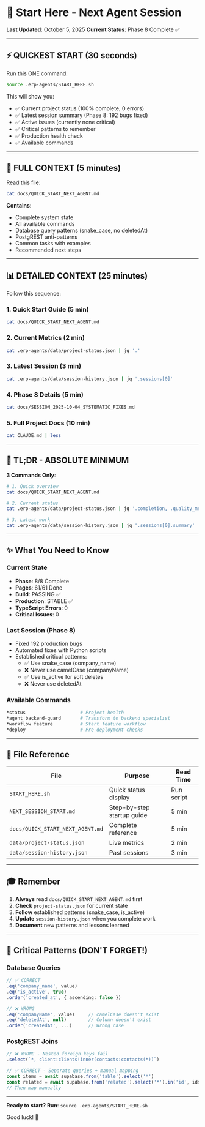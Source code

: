 # 🚀 Start Here - Next Agent Session

**Last Updated**: October 5, 2025
**Current Status**: Phase 8 Complete ✅

---

## ⚡ QUICKEST START (30 seconds)

Run this ONE command:
```bash
source .erp-agents/START_HERE.sh
```

This will show you:
- ✅ Current project status (100% complete, 0 errors)
- ✅ Latest session summary (Phase 8: 192 bugs fixed)
- ✅ Active issues (currently none critical)
- ✅ Critical patterns to remember
- ✅ Production health check
- ✅ Available commands

---

## 📖 FULL CONTEXT (5 minutes)

Read this file:
```bash
cat docs/QUICK_START_NEXT_AGENT.md
```

**Contains**:
- Complete system state
- All available commands
- Database query patterns (snake_case, no deletedAt)
- PostgREST anti-patterns
- Common tasks with examples
- Recommended next steps

---

## 📊 DETAILED CONTEXT (25 minutes)

Follow this sequence:

### 1. Quick Start Guide (5 min)
```bash
cat docs/QUICK_START_NEXT_AGENT.md
```

### 2. Current Metrics (2 min)
```bash
cat .erp-agents/data/project-status.json | jq '.'
```

### 3. Latest Session (3 min)
```bash
cat .erp-agents/data/session-history.json | jq '.sessions[0]'
```

### 4. Phase 8 Details (5 min)
```bash
cat docs/SESSION_2025-10-04_SYSTEMATIC_FIXES.md
```

### 5. Full Project Docs (10 min)
```bash
cat CLAUDE.md | less
```

---

## 🎯 TL;DR - ABSOLUTE MINIMUM

**3 Commands Only**:
```bash
# 1. Quick overview
cat docs/QUICK_START_NEXT_AGENT.md

# 2. Current status
cat .erp-agents/data/project-status.json | jq '.completion, .quality_metrics'

# 3. Latest work
cat .erp-agents/data/session-history.json | jq '.sessions[0].summary'
```

---

## ✨ What You Need to Know

### Current State
- **Phase**: 8/8 Complete
- **Pages**: 61/61 Done
- **Build**: PASSING ✅
- **Production**: STABLE ✅
- **TypeScript Errors**: 0
- **Critical Issues**: 0

### Last Session (Phase 8)
- Fixed 192 production bugs
- Automated fixes with Python scripts
- Established critical patterns:
  - ✅ Use snake_case (company_name)
  - ❌ Never use camelCase (companyName)
  - ✅ Use is_active for soft deletes
  - ❌ Never use deletedAt

### Available Commands
```bash
*status                    # Project health
*agent backend-guard       # Transform to backend specialist
*workflow feature          # Start feature workflow
*deploy                    # Pre-deployment checks
```

---

## 🔗 File Reference

| File | Purpose | Read Time |
|------|---------|-----------|
| `START_HERE.sh` | Quick status display | Run script |
| `NEXT_SESSION_START.md` | Step-by-step startup guide | 5 min |
| `docs/QUICK_START_NEXT_AGENT.md` | Complete reference | 5 min |
| `data/project-status.json` | Live metrics | 2 min |
| `data/session-history.json` | Past sessions | 3 min |

---

## 🎓 Remember

1. **Always** read `docs/QUICK_START_NEXT_AGENT.md` first
2. **Check** `project-status.json` for current state
3. **Follow** established patterns (snake_case, is_active)
4. **Update** `session-history.json` when you complete work
5. **Document** new patterns and lessons learned

---

## 🚨 Critical Patterns (DON'T FORGET!)

### Database Queries
```typescript
// ✅ CORRECT
.eq('company_name', value)
.eq('is_active', true)
.order('created_at', { ascending: false })

// ❌ WRONG
.eq('companyName', value)     // camelCase doesn't exist
.eq('deletedAt', null)        // Column doesn't exist
.order('createdAt', ...)      // Wrong case
```

### PostgREST Joins
```typescript
// ❌ WRONG - Nested foreign keys fail
.select(`*, client:clients!inner(contacts:contacts(*))`)

// ✅ CORRECT - Separate queries + manual mapping
const items = await supabase.from('table').select('*')
const related = await supabase.from('related').select('*').in('id', ids)
// Then map manually
```

---

**Ready to start? Run**: `source .erp-agents/START_HERE.sh`

Good luck! 🚀
